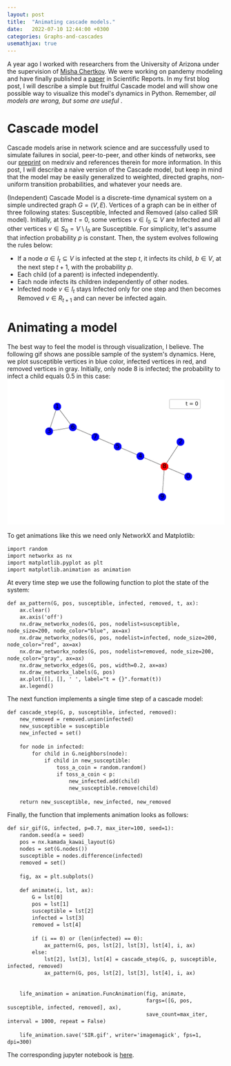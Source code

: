 ```yaml
---
layout: post
title:  "Animating cascade models."
date:   2022-07-10 12:44:00 +0300
categories: Graphs-and-cascades
usemathjax: true
---
```

A year ago I worked with researchers from the University of Arizona under the supervision of [Misha Chertkov](https://sites.google.com/site/mchertkov/michael-misha-chertkov). We were working on pandemy modeling and have finally published a [paper](https://www.nature.com/articles/s41598-022-11705-8) in Scientific Reports. In my first blog post, I will describe a simple but fruitful Cascade model and will show one possible way to visualize this model's dynamics in Python. Remember, <i> all models are wrong, but some are useful </i>.

Cascade model
=========

Cascade models arise in network science and are successfully used to simulate failures in social, peer-to-peer, and other kinds of networks, see our [preprint](https://www.medrxiv.org/content/medrxiv/early/2021/03/01/2021.02.24.21252390.full.pdf) on medrxiv and references therein for more information. In this post, I will describe a naive version of the Cascade model, but keep in mind that the model may be easily generalized to weighted, directed graphs, non-uniform transition probabilities, and whatever your needs are.

(Independent) Cascade Model is a discrete-time dynamical system on a simple undirected graph $G = (V, E)$. Vertices of a graph can be in either of three following states: Susceptible, Infected and Removed (also called SIR model). Initially, at time $t=0$, some vertices $v\in I_0 \subseteq V$ are Infected and all other vertices $v\in S_0 = V\setminus I_0$ are Susceptible. For simplicity, let's assume that infection probability $p$ is constant. Then, the system evolves following the rules below:
- If a node $a\in I_t \subseteq V$ is infected at the step $t$, it infects its child, $b\in V$, at the next step $t + 1$, with the probability $p$.
- Each child (of a parent) is infected independently.
- Each node infects its children independently of other nodes.
- Infected node $v\in I_t$ stays Infected only for one step and then becomes Removed $v\in R_{t+1}$ and can never be infected again.

Animating a model
=========

The best way to feel the model is through visualization, I believe. The following gif shows ane possible sample of the system's dynamics. Here, we plot susceptible vertices in blue color, infected vertices in red, and removed vertices in gray. Initially, only node 8 is infected; the probability to infect a child equals $0.5$ in this case:
![sir_dynamics](../assets/notebooks/SIR.gif)

To get animations like this we need only NetworkX and Matplotlib:
```
import random
import networkx as nx
import matplotlib.pyplot as plt
import matplotlib.animation as animation
```

At every time step we use the following function to plot the state of the system:
```
def ax_pattern(G, pos, susceptible, infected, removed, t, ax):
    ax.clear()
    ax.axis('off')
    nx.draw_networkx_nodes(G, pos, nodelist=susceptible, node_size=200, node_color="blue", ax=ax)
    nx.draw_networkx_nodes(G, pos, nodelist=infected, node_size=200, node_color="red", ax=ax)
    nx.draw_networkx_nodes(G, pos, nodelist=removed, node_size=200, node_color="gray", ax=ax)
    nx.draw_networkx_edges(G, pos, width=0.2, ax=ax)
    nx.draw_networkx_labels(G, pos) 
    ax.plot([], [], ' ', label="t = {}".format(t))
    ax.legend()
```

The next function implements a single time step of a cascade model:
```
def cascade_step(G, p, susceptible, infected, removed):
    new_removed = removed.union(infected)
    new_susceptible = susceptible
    new_infected = set()

    for node in infected:
        for child in G.neighbors(node):
            if child in new_susceptible:
                toss_a_coin = random.random()
                if toss_a_coin < p:
                    new_infected.add(child)
                    new_susceptible.remove(child)
                    
    return new_susceptible, new_infected, new_removed
```

Finally, the function that implements animation looks as follows:
```
def sir_gif(G, infected, p=0.7, max_iter=100, seed=1):
    random.seed(a = seed)
    pos = nx.kamada_kawai_layout(G)
    nodes = set(G.nodes())
    susceptible = nodes.difference(infected)
    removed = set()
    
    fig, ax = plt.subplots()
    
    def animate(i, lst, ax): 
        G = lst[0]
        pos = lst[1]
        susceptible = lst[2]
        infected = lst[3]
        removed = lst[4]
        
        if (i == 0) or (len(infected) == 0):
            ax_pattern(G, pos, lst[2], lst[3], lst[4], i, ax)
        else:
            lst[2], lst[3], lst[4] = cascade_step(G, p, susceptible, infected, removed)
            ax_pattern(G, pos, lst[2], lst[3], lst[4], i, ax)
            
            
    life_animation = animation.FuncAnimation(fig, animate, 
                                             fargs=([G, pos, susceptible, infected, removed], ax),
                                             save_count=max_iter, interval = 1000, repeat = False)

    life_animation.save('SIR.gif', writer='imagemagick', fps=1, dpi=300)
```

The corresponding jupyter notebook is [here](../assets/notebooks/Cascade-SIR.ipynb).